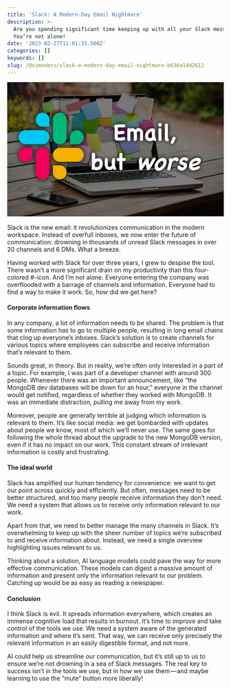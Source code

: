 ```yaml
---
title: 'Slack: A Modern-Day Email Nightmare'
description: >-
  Are you spending significant time keeping up with all your Slack messages?
  You’re not alone!
date: '2023-02-27T11:01:31.506Z'
categories: []
keywords: []
slug: /@simonbrs/slack-a-modern-day-email-nightmare-b636a14d2612
---
```


![](img/1__V1lsCWnpSckckdHOmHz0jg.jpeg)

Slack is the new email: it revolutionizes communication in the modern workspace. Instead of overfull inboxes, we now enter the future of communication: drowning in thousands of unread Slack messages in over 20 channels and 6 DMs. What a breeze.

Having worked with Slack for over three years, I grew to despise the tool. There wasn’t a more significant drain on my productivity than this four-colored #-icon. And I’m not alone. Everyone entering the company was overflooded with a barrage of channels and information. Everyone had to find a way to make it work. So, how did we get here?

#### Corporate information flows

In any company, a lot of information needs to be shared. The problem is that some information has to go to multiple people, resulting in long email chains that clog up everyone’s inboxes. Slack’s solution is to create channels for various topics where employees can subscribe and receive information that’s relevant to them.

Sounds great, in theory. But in reality, we’re often only interested in a part of a topic. For example, I was part of a developer channel with around 300 people. Whenever there was an important announcement, like “the MongoDB dev databases will be down for an hour,” everyone in the channel would get notified, regardless of whether they worked with MongoDB. It was an immediate distraction, pulling me away from my work.

Moreover, people are generally terrible at judging which information is relevant to them. It’s like social media: we get bombarded with updates about people we know, most of which we’ll never use. The same goes for following the whole thread about the upgrade to the new MongoDB version, even if it has no impact on our work. This constant stream of irrelevant information is costly and frustrating.

#### The ideal world

Slack has amplified our human tendency for convenience: we want to get our point across quickly and efficiently. But often, messages need to be better structured, and too many people receive information they don’t need. We need a system that allows us to receive only information relevant to our work.

Apart from that, we need to better manage the many channels in Slack. It’s overwhelming to keep up with the sheer number of topics we’re subscribed to and receive information about. Instead, we need a single overview highlighting issues relevant to us.

Thinking about a solution, AI language models could pave the way for more effective communication. These models can digest a massive amount of information and present only the information relevant to our problem. Catching up would be as easy as reading a newspaper.

#### Conclusion

I think Slack is evil. It spreads information everywhere, which creates an immense cognitive load that results in burnout. It’s time to improve and take control of the tools we use. We need a system aware of the generated information and where it’s sent. That way, we can receive only precisely the relevant information in an easily digestible format, and not more.

AI could help us streamline our communication, but it’s still up to us to ensure we’re not drowning in a sea of Slack messages. The real key to success isn’t in the tools we use, but in how we use them — and maybe learning to use the “mute” button more liberally!